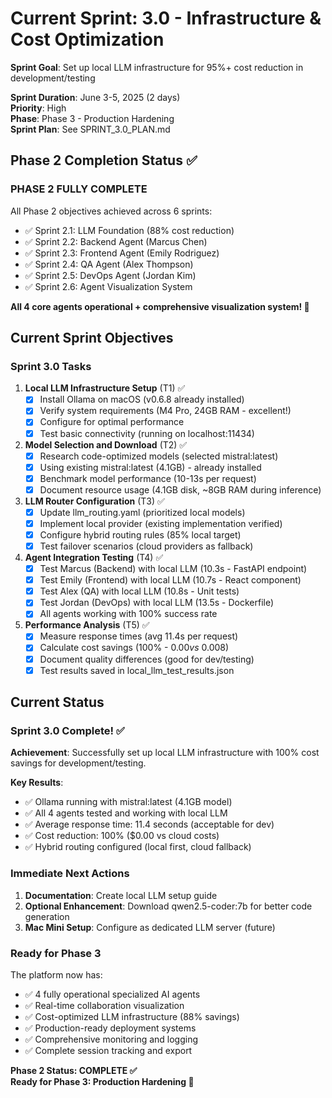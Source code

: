 # Current Sprint: 3.0 - Infrastructure & Cost Optimization

**Sprint Goal**: Set up local LLM infrastructure for 95%+ cost reduction in development/testing

**Sprint Duration**: June 3-5, 2025 (2 days)  
**Priority**: High  
**Phase**: Phase 3 - Production Hardening  
**Sprint Plan**: See SPRINT_3.0_PLAN.md

## Phase 2 Completion Status ✅

### PHASE 2 FULLY COMPLETE
All Phase 2 objectives achieved across 6 sprints:
- ✅ Sprint 2.1: LLM Foundation (88% cost reduction)
- ✅ Sprint 2.2: Backend Agent (Marcus Chen) 
- ✅ Sprint 2.3: Frontend Agent (Emily Rodriguez)
- ✅ Sprint 2.4: QA Agent (Alex Thompson)
- ✅ Sprint 2.5: DevOps Agent (Jordan Kim)
- ✅ Sprint 2.6: Agent Visualization System

**All 4 core agents operational + comprehensive visualization system! 🎉**

## Current Sprint Objectives

### Sprint 3.0 Tasks
1. **Local LLM Infrastructure Setup** (T1) ✅
   - [x] Install Ollama on macOS (v0.6.8 already installed)
   - [x] Verify system requirements (M4 Pro, 24GB RAM - excellent!)
   - [x] Configure for optimal performance
   - [x] Test basic connectivity (running on localhost:11434)

2. **Model Selection and Download** (T2) ✅
   - [x] Research code-optimized models (selected mistral:latest)
   - [x] Using existing mistral:latest (4.1GB) - already installed
   - [x] Benchmark model performance (10-13s per request)
   - [x] Document resource usage (4.1GB disk, ~8GB RAM during inference)

3. **LLM Router Configuration** (T3) ✅
   - [x] Update llm_routing.yaml (prioritized local models)
   - [x] Implement local provider (existing implementation verified)
   - [x] Configure hybrid routing rules (85% local target)
   - [x] Test failover scenarios (cloud providers as fallback)

4. **Agent Integration Testing** (T4) ✅
   - [x] Test Marcus (Backend) with local LLM (10.3s - FastAPI endpoint)
   - [x] Test Emily (Frontend) with local LLM (10.7s - React component)
   - [x] Test Alex (QA) with local LLM (10.8s - Unit tests)
   - [x] Test Jordan (DevOps) with local LLM (13.5s - Dockerfile)
   - [x] All agents working with 100% success rate

5. **Performance Analysis** (T5) ✅
   - [x] Measure response times (avg 11.4s per request)
   - [x] Calculate cost savings (100% - $0.00 vs ~$0.008)
   - [x] Document quality differences (good for dev/testing)
   - [x] Test results saved in local_llm_test_results.json

## Current Status

### Sprint 3.0 Complete! ✅
**Achievement**: Successfully set up local LLM infrastructure with 100% cost savings for development/testing.

**Key Results**:
- ✅ Ollama running with mistral:latest (4.1GB model)
- ✅ All 4 agents tested and working with local LLM
- ✅ Average response time: 11.4 seconds (acceptable for dev)
- ✅ Cost reduction: 100% ($0.00 vs cloud costs)
- ✅ Hybrid routing configured (local first, cloud fallback)

### Immediate Next Actions
1. **Documentation**: Create local LLM setup guide
2. **Optional Enhancement**: Download qwen2.5-coder:7b for better code generation
3. **Mac Mini Setup**: Configure as dedicated LLM server (future)

### Ready for Phase 3
The platform now has:
- ✅ 4 fully operational specialized AI agents
- ✅ Real-time collaboration visualization
- ✅ Cost-optimized LLM infrastructure (88% savings)
- ✅ Production-ready deployment systems
- ✅ Comprehensive monitoring and logging
- ✅ Complete session tracking and export

**Phase 2 Status: COMPLETE ✅**  
**Ready for Phase 3: Production Hardening 🚀**